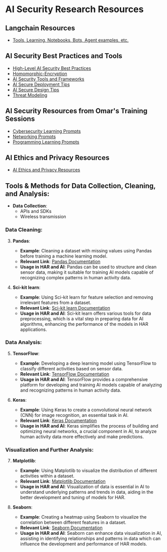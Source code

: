 # AI Security Research Resources

## Langchain Resources
- [Tools, Learning, Notebooks, Bots, Agent examples, etc.](https://github.com/The-Art-of-Hacking/h4cker/blob/master/ai_research/LangChain/README.md)


## AI Security Best Practices and Tools
- [High-Level AI Security Best Practices](<AI Security Best Practices/AI-security-tools-and-frameworks.md>)
- [Homomorphic-Encryption](<AI Security Best Practices/homomorphic-encryption.md>)
- [AI Security Tools and Frameworks](<AI Security Best Practices/AI-security-tools-and-frameworks.md>)
- [AI Secure Deployment Tips](<AI Security Best Practices/secure-deployment.md>)
- [AI Secure Design Tips](<AI Security Best Practices/secure-design.md>)
- [Threat Modeling](<AI Security Best Practices/threat-modeling.md>)

## AI Security Resources from Omar's Training Sessions
- [Cybersecurity Learning Prompts](https://github.com/santosomar/chatgpt-cybersecurity-prompts)
- [Networking Prompts](https://github.com/santosomar/chatgpt-networking-prompts)
- [Programming Learning Prompts](https://github.com/santosomar/chatgpt-programming-prompts)

## AI Ethics and Privacy Resources
- [AI Ethics and Privacy Resources](https://github.com/The-Art-of-Hacking/h4cker/tree/master/ai_research/ethics_privacy)

## Tools & Methods for Data Collection, Cleaning, and Analysis:

- **Data Collection**:
  - APIs and SDKs
  - Wireless transmission

### Data Cleaning:

3. **Pandas**:
   - **Example**: Cleaning a dataset with missing values using Pandas before training a machine learning model.
   - **Relevant Link**: [Pandas Documentation](https://pandas.pydata.org/pandas-docs/stable/index.html)
   - **Usage in HAR and AI**: Pandas can be used to structure and clean sensor data, making it suitable for training AI models capable of recognizing complex patterns in human activity data.

4. **Sci-kit learn**:
   - **Example**: Using Sci-kit learn for feature selection and removing irrelevant features from a dataset.
   - **Relevant Link**: [Sci-kit learn Documentation](https://scikit-learn.org/stable/)
   - **Usage in HAR and AI**: Sci-kit learn offers various tools for data preprocessing, which is a vital step in preparing data for AI algorithms, enhancing the performance of the models in HAR applications.

### Data Analysis:

5. **TensorFlow**:
   - **Example**: Developing a deep learning model using TensorFlow to classify different activities based on sensor data.
   - **Relevant Link**: [TensorFlow Documentation](https://www.tensorflow.org/learn)
   - **Usage in HAR and AI**: TensorFlow provides a comprehensive platform for developing and training AI models capable of analyzing and recognizing patterns in human activity data.

6. **Keras**:
   - **Example**: Using Keras to create a convolutional neural network (CNN) for image recognition, an essential task in AI.
   - **Relevant Link**: [Keras Documentation](https://keras.io/getting_started/intro_to_keras_for_engineers/)
   - **Usage in HAR and AI**: Keras simplifies the process of building and optimizing neural networks, a crucial component in AI, to analyze human activity data more effectively and make predictions.

### Visualization and Further Analysis:

7. **Matplotlib**:
   - **Example**: Using Matplotlib to visualize the distribution of different activities within a dataset.
   - **Relevant Link**: [Matplotlib Documentation](https://matplotlib.org/stable/contents.html)
   - **Usage in HAR and AI**: Visualization of data is essential in AI to understand underlying patterns and trends in data, aiding in the better development and tuning of models for HAR.

8. **Seaborn**:
   - **Example**: Creating a heatmap using Seaborn to visualize the correlation between different features in a dataset.
   - **Relevant Link**: [Seaborn Documentation](https://seaborn.pydata.org/)
   - **Usage in HAR and AI**: Seaborn can enhance data visualization in AI, assisting in identifying relationships and patterns in data which can influence the development and performance of HAR models.

